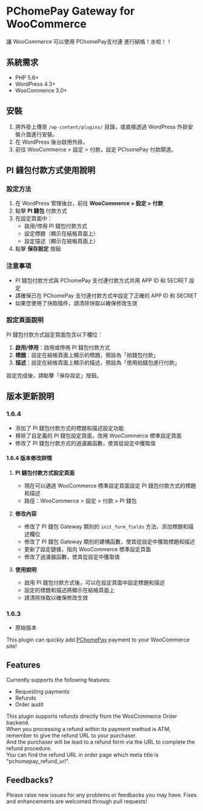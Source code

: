 # PChomePay Gateway for WooCommerce

讓 WooCommerce 可以使用 PChomePay支付連 進行結帳！水啦！！

## 系統需求

- PHP 5.6+
- WordPress 4.3+
- WooCommerce 3.0+

## 安裝

1. 將外掛上傳至 `/wp-content/plugins/` 目錄，或直接透過 WordPress 外掛安裝介面進行安裝。
2. 在 WordPress 後台啟用外掛。
3. 前往 WooCommerce > 設定 > 付款，設定 PChomePay 付款閘道。

## PI 錢包付款方式使用說明

### 設定方法
1. 在 WordPress 管理後台，前往 **WooCommerce > 設定 > 付款**
2. 點擊 **PI 錢包** 付款方式
3. 在設定頁面中：
   - 啟用/停用 PI 錢包付款方式
   - 設定標題（顯示在結帳頁面上）
   - 設定描述（顯示在結帳頁面上）
4. 點擊 **保存設定** 按鈕

### 注意事項
- PI 錢包付款方式與 PChomePay 支付連付款方式共用 APP ID 和 SECRET 設定
- 請確保已在 PChomePay 支付連付款方式中設定了正確的 APP ID 和 SECRET
- 如果您使用了快取插件，請清除快取以確保修改生效

### 設定頁面說明
PI 錢包付款方式設定頁面包含以下欄位：

1. **啟用/停用**：啟用或停用 PI 錢包付款方式
2. **標題**：設定在結帳頁面上顯示的標題，預設為「拍錢包付款」
3. **描述**：設定在結帳頁面上顯示的描述，預設為「使用拍錢包進行付款」

設定完成後，請點擊「保存設定」按鈕。

## 版本更新說明

### 1.6.4
- 添加了 PI 錢包付款方式的標題和描述設定功能
- 移除了自定義的 PI 錢包設定頁面，改用 WooCommerce 標準設定頁面
- 修改了 PI 錢包付款方式的過濾器函數，使其從設定中獲取值

#### 1.6.4 版本修改詳情
1. **PI 錢包付款方式設定頁面**
   - 現在可以通過 WooCommerce 標準設定頁面設定 PI 錢包付款方式的標題和描述
   - 路徑：WooCommerce > 設定 > 付款 > PI 錢包

2. **修改內容**
   - 修改了 PI 錢包 Gateway 類別的 `init_form_fields` 方法，添加標題和描述欄位
   - 修改了 PI 錢包 Gateway 類別的建構函數，使其從設定中獲取標題和描述
   - 更新了設定鏈接，指向 WooCommerce 標準設定頁面
   - 修改了過濾器函數，使其從設定中獲取值

3. **使用說明**
   - 啟用 PI 錢包付款方式後，可以在設定頁面中設定標題和描述
   - 設定的標題和描述將顯示在結帳頁面上
   - 請清除快取以確保修改生效

### 1.6.3
- 原始版本

This plugin can quickly add [PChomePay](https://www.pchomepay.com.tw/) payment to your WooCommerce site!

## Features

Currently supports the following features:

* Requesting payments
* Refunds
* Order audit

This plugin supports refunds directly from the WooCommerce Order backend.\
When you processing a refund within its payment method is ATM, remember to give the refund URL to your purchaser.\
And the purchaser will be lead to a refund form via the URL to complete the refund procedure.\
You can find the refund URL in order page which meta title is "pchomepay_refund_url".

## Feedbacks?

Please raise new issues for any problems or feedbacks you may have. Fixes and enhancements are welcomed through pull requests!